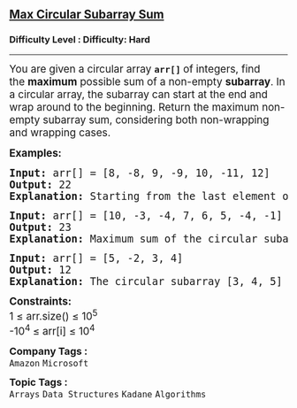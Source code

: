 <h2><a href="https://www.geeksforgeeks.org/problems/max-circular-subarray-sum-1587115620/1?_gl=1*1y12rt*_up*MQ..*_gs*MQ..&gclid=Cj0KCQjws4fEBhD-ARIsACC3d2-LISEUIvQwjzui68u5_GsSlPMrANNhgIQ8c140gsnCzlextR18smgaAtilEALw_wcB&gbraid=0AAAAAC9yBkBe5dk3ht_97NsM2wCBklrJc">Max Circular Subarray Sum</a></h2><h3>Difficulty Level : Difficulty: Hard</h3><hr><div class="problems_problem_content__Xm_eO"><p><span style="font-size: 14pt;">You are given a circular array&nbsp;<strong><code data-start="48" data-end="55">arr[]</code>&nbsp;</strong>of integers, find the&nbsp;<strong>maximum</strong>&nbsp;possible sum of a non-empty&nbsp;<strong>subarray</strong>. In a circular array, the subarray can start at the end and wrap around to the beginning. Return the maximum non-empty subarray sum, considering both non-wrapping and wrapping cases.</span></p>
<p><span style="font-size: 14pt;"><strong>Examples:</strong></span></p>
<pre><span style="font-size: 14pt;"><strong>Input: </strong>arr[] = [8, -8, 9, -9, 10, -11, 12]
<strong>Output: </strong>22<strong>
Explanation: </strong>Starting from the last element of the array, i.e, 12, and moving in a circular fashion, we have max subarray as 12, 8, -8, 9, -9, 10, which gives maximum sum as 22.</span></pre>
<pre><span style="font-size: 14pt;"><strong>Input: </strong>arr[] = [10, -3, -4, 7, 6, 5, -4, -1]
<strong>Output: </strong>23<strong>
Explanation: </strong>Maximum sum of the circular subarray is 23. The subarray is [7, 6, 5, -4, -1, 10].<br></span></pre>
<pre><span style="font-size: 14pt;"><strong>Input: </strong>arr[] = [5, -2, 3, 4]</span><br><span style="font-size: 14pt;"><strong>Output: </strong>12<strong>
Explanation: </strong>The circular subarray [3, 4, 5] gives the maximum sum of 12.</span></pre>
<p><span style="font-size: 14pt;"><strong>Constraints:</strong><br>1 ≤ arr.size() ≤ 10<sup>5</sup><br>-10<sup>4 </sup>≤ arr[i] ≤ 10<sup>4</sup></span></p></div><p><span style=font-size:18px><strong>Company Tags : </strong><br><code>Amazon</code>&nbsp;<code>Microsoft</code>&nbsp;<br><p><span style=font-size:18px><strong>Topic Tags : </strong><br><code>Arrays</code>&nbsp;<code>Data Structures</code>&nbsp;<code>Kadane</code>&nbsp;<code>Algorithms</code>&nbsp;